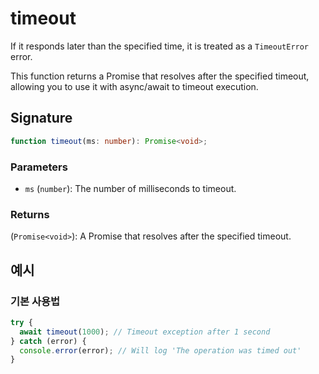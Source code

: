 # timeout

If it responds later than the specified time, it is treated as a `TimeoutError` error.

This function returns a Promise that resolves after the specified timeout, allowing you to use it
with async/await to timeout execution.

## Signature

```typescript
function timeout(ms: number): Promise<void>;
```

### Parameters

- `ms` (`number`): The number of milliseconds to timeout.

### Returns

(`Promise<void>`): A Promise that resolves after the specified timeout.

## 예시

### 기본 사용법

```typescript
try {
  await timeout(1000); // Timeout exception after 1 second
} catch (error) {
  console.error(error); // Will log 'The operation was timed out'
}
```
